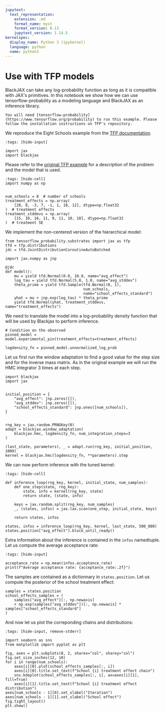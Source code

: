```yaml
---
jupytext:
  text_representation:
    extension: .md
    format_name: myst
    format_version: 0.13
    jupytext_version: 1.14.5
kernelspec:
  display_name: Python 3 (ipykernel)
  language: python
  name: python3
---
```


# Use with TFP models

BlackJAX can take any log-probability function as long as it is compatible with JAX's primitives. In this notebook we show how we can use tensorflow-probability as a modeling language and BlackJAX as an inference library.

``` {admonition} Before you start
You will need [tensorflow-probability](https://www.tensorflow.org/probability) to run this example. Please follow the installation instructions on TFP's repository.
```

We reproduce the Eight Schools example from the [TFP documentation](https://www.tensorflow.org/probability/examples/Eight_Schools).

```{code-cell} python
:tags: [hide-input]

import jax
import blackjax
```

Please refer to the [original TFP example](https://www.tensorflow.org/probability/examples/Eight_Schools) for a description of the problem and the model that is used.

```{code-cell} python
:tags: [hide-cell]
import numpy as np


num_schools = 8  # number of schools
treatment_effects = np.array(
    [28, 8, -3, 7, -1, 1, 18, 12], dtype=np.float32
)  # treatment effects
treatment_stddevs = np.array(
    [15, 10, 16, 11, 9, 11, 10, 18], dtype=np.float32
)  # treatment SE
```

We implement the non-centered version of the hierarchical model:

```{code-cell} python
from tensorflow_probability.substrates import jax as tfp
tfd = tfp.distributions
jdc = tfd.JointDistributionCoroutineAutoBatched

import jax.numpy as jnp

@jdc
def model():
    mu = yield tfd.Normal(0.0, 10.0, name="avg_effect")
    log_tau = yield tfd.Normal(5.0, 1.0, name="avg_stddev")
    theta_prime = yield tfd.Sample(tfd.Normal(0, 1), 
                                   num_schools, 
                                   name="school_effects_standard")
    yhat = mu + jnp.exp(log_tau) * theta_prime
    yield tfd.Normal(yhat, treatment_stddevs, name="treatment_effects")
```

We need to translate the model into a log-probability density function that will be used by Blackjax to perform inference.

```{code-cell} python
# Condition on the observed
pinned_model = model.experimental_pin(treatment_effects=treatment_effects)

logdensity_fn = pinned_model.unnormalized_log_prob
```

Let us first run the window adaptation to find a good value for the step size and for the inverse mass matrix. As in the original example we will run the HMC integrator 3 times at each step.

```{code-cell} python
import blackjax
import jax


initial_position = {
    "avg_effect": jnp.zeros([]),
    "avg_stddev": jnp.zeros([]),
    "school_effects_standard": jnp.ones([num_schools]),
}


rng_key = jax.random.PRNGKey(0)
adapt = blackjax.window_adaptation(
    blackjax.hmc, logdensity_fn, num_integration_steps=3
)

(last_state, parameters), _ = adapt.run(rng_key, initial_position, 1000)
kernel = blackjax.hmc(logdensity_fn, **parameters).step
```

We can now perform inference with the tuned kernel:

```{code-cell} python
:tags: [hide-cell]

def inference_loop(rng_key, kernel, initial_state, num_samples):
    def one_step(state, rng_key):
        state, info = kernel(rng_key, state)
        return state, (state, info)

    keys = jax.random.split(rng_key, num_samples)
    _, (states, infos) = jax.lax.scan(one_step, initial_state, keys)

    return states, infos
```

```{code-cell} python
states, infos = inference_loop(rng_key, kernel, last_state, 500_000)
states.position["avg_effect"].block_until_ready()
```

Extra information about the inference is contained in the `infos` namedtuple. Let us compute the average acceptance rate:

```{code-cell} python
:tags: [hide-input]

acceptance_rate = np.mean(infos.acceptance_rate)
print(f"Average acceptance rate: {acceptance_rate:.2f}")
```

The samples are contained as a dictionnary in `states.position`. Let us compute the posterior of the school treatment effect:

```{code-cell} python
samples = states.position
school_effects_samples = (
    samples["avg_effect"][:, np.newaxis]
    + np.exp(samples["avg_stddev"])[:, np.newaxis] * samples["school_effects_standard"]
)
```

And now let us plot the correponding chains and distributions:

```{code-cell} python
:tags: [hide-input, remove-stderr]

import seaborn as sns
from matplotlib import pyplot as plt

fig, axes = plt.subplots(8, 2, sharex="col", sharey="col")
fig.set_size_inches(12, 10)
for i in range(num_schools):
    axes[i][0].plot(school_effects_samples[:, i])
    axes[i][0].title.set_text(f"School {i} treatment effect chain")
    sns.kdeplot(school_effects_samples[:, i], ax=axes[i][1], fill=True)
    axes[i][1].title.set_text(f"School {i} treatment effect distribution")
axes[num_schools - 1][0].set_xlabel("Iteration")
axes[num_schools - 1][1].set_xlabel("School effect")
fig.tight_layout()
plt.show()
```
